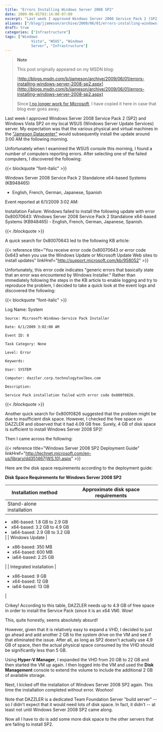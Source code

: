 ```yaml
---
title: "Errors Installing Windows Server 2008 SP2"
date: 2009-06-01T03:14:00-07:00
excerpt: "Last week I approved Windows Server 2008 Service Pack 2 (SP2) and Windows Vista SP2 on my local WSUS (Windows Server Update Services) server. My expectation was that the various physical and virtual machines in the \"Jameson Datacenter\" would subsequently..."
aliases: ["/blog/jjameson/archive/2009/06/01/errors-installing-windows-server-2008-sp2.aspx"]
draft: true
categories: ["Infrastructure"]
tags: ["Windows 
			Vista", "WSUS", "Windows 
			Server", "Infrastructure"]
---
```


> **Note**
>
> This post originally appeared on my MSDN blog:
>
> [http://blogs.msdn.com/b/jjameson/archive/2009/06/01/errors-installing-windows-server-2008-sp2.aspx](http://blogs.msdn.com/b/jjameson/archive/2009/06/01/errors-installing-windows-server-2008-sp2.aspx)
>
> Since
> [I no longer work for Microsoft](/blog/jjameson/2011/09/02/last-day-with-microsoft), I have copied it here in case that
> blog ever goes away.

Last week I approved Windows Server 2008 Service Pack 2 (SP2) and Windows
Vista SP2 on my local WSUS (Windows Server Update Services) server. My expectation
was that the various physical and virtual machines in the
["Jameson
Datacenter"](/blog/jjameson/2009/09/14/the-jameson-datacenter) would subsequently install the update around 3:00 AM the following
morning.

Unfortunately when I examined the WSUS console this morning, I found a number
of computers reporting errors. After selecting one of the failed computers,
I discovered the following:

{{< blockquote "font-italic" >}}

Windows Server 2008 Service Pack 2 Standalone x64-based Systems (KB948465)
- English, French, German, Japanese, Spanish

Event reported at 6/1/2009 3:02 AM:

Installation Failure: Windows failed to install the following update
with error 0x80070643: Windows Server 2008 Service Pack 2 Standalone x64-based
Systems (KB948465) - English, French, German, Japanese, Spanish.

{{< /blockquote >}}

A quick search for 0x80070643 led to the following KB article:

{{< reference title="You receive error code 0x80070643 or error code 0x643 when you use the Windows Update or Microsoft Update Web sites to install updates" linkHref="http://support.microsoft.com/kb/958052" >}}

Unfortunately, this error code indicates "generic errors that basically state
that an error was encountered by Windows Installer." Rather than immediately
following the steps in the KB article to enable logging and try to reproduce
the problem, I decided to take a quick look at the event logs and discovered
the following:

{{< blockquote "font-italic" >}}

Log Name: System

    Source: Microsoft-Windows-Service Pack Installer
    
    Date: 6/1/2009 3:02:00 AM
    
    Event ID: 8
    
    Task Category: None
    
    Level: Error
    
    Keywords: 
    
    User: SYSTEM
    
    Computer: dazzler.corp.technologytoolbox.com
    
    Description:
    
    Service Pack installation failed with error code 0x800f0826.

{{< /blockquote >}}

Another quick search for 0x800f0826 suggested that the problem might be due
to insufficient disk space. However, I checked the free space on DAZZLER and
observed that it had 4.09 GB free. Surely, 4 GB of disk space is sufficient
to install Windows Server 2008 SP2!

Then I came across the following:

{{< reference title="Windows Server 2008 SP2 Deployment Guide" linkHref="http://technet.microsoft.com/en-us/library/dd351467(WS.10).aspx" >}}

Here are the disk space requirements according to the deployment guide:

**Disk Space Requirements for Windows Server 2008 SP2**

| Installation method | Approximate disk space requirements |
| --- | --- |
| Stand-alone installation | <ul>
<li>x86-based: 1.8 GB to 2.9 GB</li>
<li>x64-based: 3.2 GB to 4.9 GB</li>
<li>ia64-based: 2.9 GB to 3.2 GB </li>
</ul> |
| Windows Update | <ul>
<li>x86-based: 350 MB</li>
<li>x64-based: 600 MB</li>
<li>ia64-based: 2.25 GB </li>
</ul> |
| Integrated installation | <ul>
<li>x86-based: 9 GB</li>
<li>x64-based: 12 GB</li>
<li>ia64-based: 13 GB</li>
</ul> |

Crikey! According to this table, DAZZLER needs up to 4.9 GB of free space
in order to install the Service Pack (since it is an x64 VM). Wow!

This, quite honestly, seems absolutely absurd!

However, given that it is relatively easy to expand a VHD, I decided to just
go ahead and add another 2 GB to the system drive on the VM and see if that
eliminated the issue. After all, as long as SP2 doesn't actually use 4.9 GB
of space, then the actual physical space consumed by the VHD should be significantly
less than 5 GB.

Using **Hyper-V Manager**, I expanded the VHD from 20 GB to
22 GB and then started the VM up again. I then logged into the VM and used the
**Disk Management** console to extend the volume to include the
additional 2 GB of available storage.

Next, I kicked off the installation of Windows Server 2008 SP2 again. This
time the installation completed without error. Woohoo!

Note that DAZZLER is a dedicated Team Foundation Server "build server" --
so I didn't expect that it would need lots of disk space. In fact, it didn't
-- at least not until Windows Server 2008 SP2 came along.

Now all I have to do is add some more disk space to the other servers that
are failing to install SP2.

